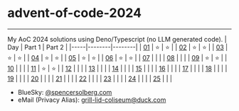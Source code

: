 # advent-of-code-2024
---
My AoC 2024 solutions using Deno/Typescript (no LLM generated code).
| Day | Part 1 | Part 2 |
|-----|--------|--------|
| [01](https://adventofcode.com/2024/day/1) |   ⭐   |   ⭐   |
| [02](https://adventofcode.com/2024/day/2) |   ⭐   |   ⭐   |
| [03](https://adventofcode.com/2024/day/3) |   ⭐   |   ⭐   |
| [04](https://adventofcode.com/2024/day/4) |   ⭐   |   ⭐   |
| [05](https://adventofcode.com/2024/day/5) |   ⭐   |   ⭐   |
| [06](https://adventofcode.com/2024/day/6) |   ⭐   |   ⭐   |
| [07](https://adventofcode.com/2024/day/7) |        |        |
| [08](https://adventofcode.com/2024/day/8) |        |        |
| [09](https://adventofcode.com/2024/day/9) |   ⭐   |   ⭐   |
| [10](https://adventofcode.com/2024/day/10) |        |        |
| [11](https://adventofcode.com/2024/day/11) |   ⭐   |   ⭐   |
| [12](https://adventofcode.com/2024/day/12) |        |        |
| [13](https://adventofcode.com/2024/day/13) |        |        |
| [14](https://adventofcode.com/2024/day/14) |        |        |
| [15](https://adventofcode.com/2024/day/15) |        |        |
| [16](https://adventofcode.com/2024/day/16) |        |        |
| [17](https://adventofcode.com/2024/day/17) |        |        |
| [18](https://adventofcode.com/2024/day/18) |        |        |
| [19](https://adventofcode.com/2024/day/19) |        |        |
| [20](https://adventofcode.com/2024/day/20) |        |        |
| [21](https://adventofcode.com/2024/day/21) |        |        |
| [22](https://adventofcode.com/2024/day/22) |        |        |
| [23](https://adventofcode.com/2024/day/23) |        |        |
| [24](https://adventofcode.com/2024/day/24) |        |        |
| [25](https://adventofcode.com/2024/day/25) |        |        |

* BlueSky: [@spencersolberg.com](https://bsky.app/profile/spencersolberg.com)
* eMail (Privacy Alias): [grill-lid-coliseum@duck.com](mailto:grill-lid-coliseum@duck.com)